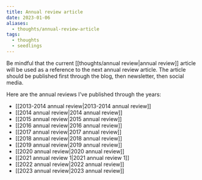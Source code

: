 ```yaml
---
title: Annual review article
date: 2023-01-06
aliases:
  - thoughts/annual-review-article
tags:
  - thoughts
  - seedlings
---
```

Be mindful that the current [[thoughts/annual review|annual review]] article will be used as a reference to the next annual review article. The article should be published first through the blog, then newsletter, then social media.

Here are the annual reviews I've published through the years:
- [[2013-2014 annual review|2013-2014 annual review]]
- [[2014 annual review|2014 annual review]]
- [[2015 annual review|2015 annual review]]
- [[2016 annual review|2016 annual review]]
- [[2017 annual review|2017 annual review]]
- [[2018 annual review|2018 annual review]]
- [[2019 annual review|2019 annual review]]
- [[2020 annual review|2020 annual review]]
- [[2021 annual review 1|2021 annual review 1]]
- [[2022 annual review|2022 annual review]]
- [[2023 annual review|2023 annual review]]